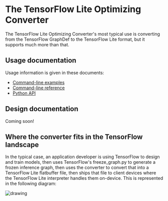 # The TensorFlow Lite Optimizing Converter

The TensorFlow Lite Optimizing Converter's most typical use is converting from the TensorFlow GraphDef to the TensorFlow Lite
format, but it supports much more than that.

## Usage documentation

Usage information is given in these documents:

*   [Command-line examples](g3doc/cmdline_examples.md)
*   [Command-line reference](g3doc/cmdline_reference.md)
*   [Python API](g3doc/python_api.md)

## Design documentation

Coming soon!

## Where the converter fits in the TensorFlow landscape

In the typical case, an application developer is using TensorFlow to design and
train models, then uses TensorFlow's freeze_graph.py to generate a frozen
inference graph, then uses the converter to convert that into a TensorFlow Lite flatbuffer file,
then ships that file to client devices where the TensorFlow Lite interpreter handles them
on-device. This is represented in the following diagram:

![drawing](https://storage.googleapis.com/download.tensorflow.org/example_images/tensorflow_landscape.svg)
